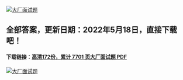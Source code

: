 [![大厂面试题](https://www.souyunku.com/wp-content/uploads/weixin/githup-weixin-2.png)]()


## 全部答案，更新日期：2022年5月18日，直接下载吧！

#### 下载链接：[高清172份，累计 7701 页大厂面试题  PDF](https://gitee.com/souyunku/DevBooks/blob/master/docs/index.md)

[![大厂面试题](https://www.souyunku.com/wp-content/uploads/weixin/mst.png "大厂面试题")](https://www.souyunku.com/wp-content/uploads/weixin/githup-weixin.png "大厂面试题")

